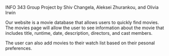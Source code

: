 INFO 343 Group Project 
by Shiv Changela, Aleksei Zhurankou, and Olivia Irwin

Our website is a movie database that allows users to quickly find movies. 
The movies page will allow the user to see information about the movie 
that includes title, runtime, date, description, directors, and cast members. 

The user can also add movies to their watch list based on their pesonal preferences. 
